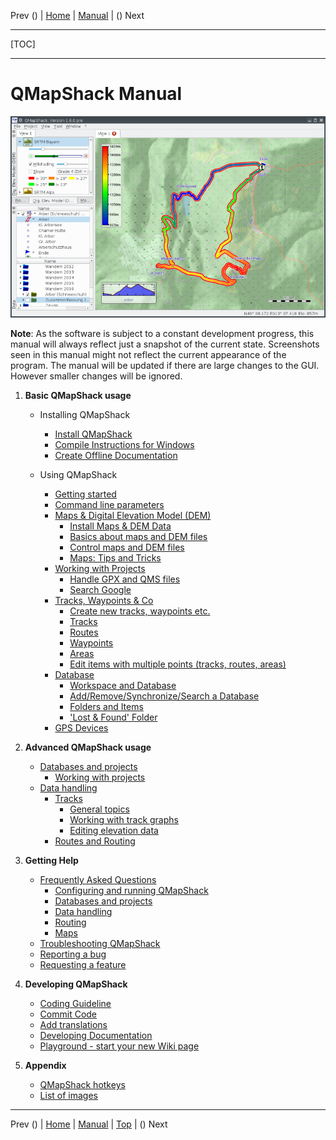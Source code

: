 Prev () | [Home](Home) | [Manual](DocMain) | () Next
- - -
[TOC]
- - -

# QMapShack Manual

![start](images/maproom1.png)

**Note**: As the software is subject to a constant development progress, this manual will
always reflect just a snapshot of the current state. Screenshots seen in this manual might 
not reflect the current appearance of the program. The manual will be updated if there are 
large changes to the GUI. However smaller changes will be ignored. 

1. __Basic QMapShack usage__

    * Installing QMapShack

        * [Install QMapShack](DocGetQMapShack)
        * [Compile Instructions for Windows](BuildWindowsVisualStudio)
        * [Create Offline Documentation](OfflineDocumentation)

    * Using QMapShack

        * [Getting started](DocGettingStarted)
        * [Command line parameters](DocCmdOptions)
        * [Maps & Digital Elevation Model (DEM)](DocInstallMapDem)
            * [Install Maps & DEM Data](DocInstallMapDem)
            * [Basics about maps and DEM files](DocBasicsMapDem)
            * [Control maps and DEM files](DocControlMapDem)
            * [Maps: Tips and Tricks](DocMapsTipsTricks)
        * [Working with Projects](DocWorkingWithProjects)
            * [Handle GPX and QMS files](DocHandleGpxFiles)
            * [Search Google](DocSearchGoogle)
        * [Tracks, Waypoints & Co](DocGisItems)
            * [Create new tracks, waypoints etc.](DocGisItemsNew)
            * [Tracks](DocGisItemsTrk2)
            * [Routes](DocGisItemsRte)
            * [Waypoints](DocGisItemsWpt)
            * [Areas](DocGisItemsArea)
            * [Edit items with multiple points (tracks, routes, areas)](DocGisItemsEditMultiple)
        * [Database](DocGisDatabase)
            * [Workspace and Database](DocGisDatabaseWorkspaceDatabase)
            * [Add/Remove/Synchronize/Search a Database](DocGisDatabaseAddRemove)
            * [Folders and Items](DocGisDatabaseFoldersItems)
            * ['Lost & Found' Folder](DocGisDatabaseLostFound)
        * [GPS Devices](DocGisDevices)

1. __Advanced QMapShack usage__         

    * [Databases and projects](AdvProjects)
        * [Working with projects](AdvProjActions)
    * [Data handling](AdvDataHandling)    
        * [Tracks](AdvTracks)    
            * [General topics](AdvTrkGeneral)
            * [Working with track graphs](AdvTrkGraphs)
            * [Editing elevation data](AdvTrkElevation)            
        * [Routes and Routing](AdvRoutes)
       
1. __Getting Help__

    * [Frequently Asked Questions](DocFaqConfig)
        * [Configuring and running QMapShack](DocFaqConfig)
        * [Databases and projects](DocFaqData)
        * [Data handling](DocFaqHandling)
        * [Routing](DocFaqRouting)
        * [Maps](DocFaqMaps)
    * [Troubleshooting QMapShack](TroubleShooting)
    * [Reporting a bug](ReportBugs)
    * [Requesting a feature](RequestFeatures)

1. __Developing QMapShack__

    * [Coding Guideline](DeveloperCodingGuideline)
    * [Commit Code](DeveloperCommitCode)
    * [Add translations](DeveloperTranslate)
    * [Developing Documentation](DevelopingDocumentation)
    * [Playground - start your new Wiki page](DocPlayground)

1. __Appendix__
    * [QMapShack hotkeys](AxHotkeys) 
    * [List of images](AxWikiImages)
    
- - -
Prev () | [Home](Home) | [Manual](DocMain) | [Top](#) | () Next
